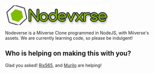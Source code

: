 ![](https://raw.githubusercontent.com/rgbDylan/nodeverse/main/assets/img/menu-logo.png)

Nodeverse is a Miiverse Clone programmed in NodeJS, with Miiverse's assets. We are currently learning code, so please be indulgent!

## Who is helping on making this with you?
Glad you asked! <a href="https://github.com/Rix565">Rix565</a>, and <a href="https://github.com/Murilo2">Murilo</a> are helping!
